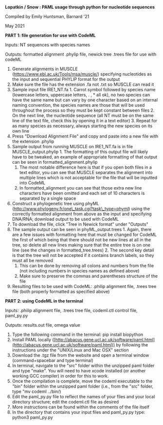 **Lopatkin / Snow : PAML usage through python for nucleotide sequences**

Compiled by Emily Huntsman, Barnard &#39;21

May 2021

**PART 1: file generation for use with CodeML**

Inputs: NT sequences with species names

Outputs: formatted alignment .phylip file, newick tree .trees file for use with codeML

1. Generate alignments in MUSCLE (https://www.ebi.ac.uk/Tools/msa/muscle/) specifying nucleotides as the input and sequential PHYLIP format for the output
  1. Make sure the file has the extension .fa not .txt so MUSCLE can read it
  2. Sample input file IRE1\_NT.fa
    1. Carrot symbol followed by species name (lowercase letters, uppercase letters, . , \* all ok), no two species can have the same name but can vary by one character based on an internal naming convention, the species names are those that will be used throughout the process so they must be kept constant between files
    2. On the next line, the nucleotide sequence (all NT must be on the same line of the text file, check this by opening it in a text editor)
    3. Repeat for as many species as necessary, always starting the new species on its own line
  3. Press &quot;Download Alignment File&quot; and copy and paste into a new file with the extension .phylip
  4. Sample output from running MUSCLE on IRE1\_NT.fa is in file MUSCLE\_output.phylip
    1. The formatting of this output file will likely have to be tweaked, an example of appropriate formatting of that output can be seen in formatted\_alignment.phylip
      1. The most notable difference here is that if you open both files in a text editor, you can see that MUSCLE separates the alignment into multiple lines which is not acceptable for the file that will be inputted into CodeML
      2. In formatted\_alignment you can see that those extra new line characters have been omitted and each set of 10 characters is separated by a single space
2. Construct a phylogenetic tree using phyML (http://www.phylogeny.fr/one\_task.cgi?task\_type=phyml) using the correctly formatted alignment from above as the input and specifying DNA/RNA; download output to be used with CodeML
  1. To download the file, click &quot;Tree in Newick format&quot; under &quot;Outputs&quot;
  2. The sample output can be seen in phyML\_output.trees
    1. Again, there are a few issues with formatting here that must be changed for CodeML the first of which being that there should not be new lines at all in the tree, so delete all new lines making sure that the entire tree is on one line (see the changes in formatted\_tree.trees)
    2. The second key detail is that the tree will not be accepted if it contains branch labels, so they must all be removed
      1. This can be done by removing all colons and numbers from the file (not including numbers in species names as defined above)
      2. Make sure to preserve the commas and parentheses structure of the file
3. Resulting files to be used with CodeML: .philip alignment file, .trees tree file (both properly formatted as specified above)

**PART 2: using CodeML in the terminal**

Inputs: .philip alignment file, .trees tree file, codeml.ctl control file, paml\_py.py

Outputs: results.out file, omega value

1. Type the following command in the terminal: pip install biopython
2. Install PAML locally ([http://abacus.gene.ucl.ac.uk/software/paml.html](http://abacus.gene.ucl.ac.uk/software/paml.html)) by following the instructions under the &quot;UNIX/Linux and Mac OSX&quot; section
  1. Download the .tgz file from the website and open a terminal window (command+spacebar and type terminal)
  2. In terminal, navigate to the &quot;src&quot; folder within the unzipped paml folder and type &quot;make&quot;. You will need to have xcode installed (or another working GCC compiler) in order for this to work.
  3. Once the compilation is complete, move the codeml executable to the &quot;bin&quot; folder within the unzipped paml folder (i.e., from the &quot;src&quot; folder, type &quot;mv codeml ../bin/)
3. Edit the paml\_py.py file to reflect the names of your files and your local directory structure; edit the codeml.ctl file as desired
  1. More instructions can be found within the comments of the file itself
4. In the directory that contains your input files and paml\_py.py type: python3 paml\_py.py
